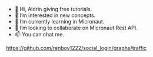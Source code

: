- 👋 Hi, Aldrin giving free tutorials.
- 👀 I’m interested in new concepts.
- 🌱 I’m currently learning in Micronaut.
- 💞️ I’m looking to collaborate on Micronaut Rest API.
- 📫 You can chat me.

https://github.com/renboy1222/social_login/graphs/traffic
<!---
renboy1222/renboy1222 is a ✨ special ✨ repository because its `README.md` (this file) appears on your GitHub profile.
You can click the Preview link to take a look at your changes.
--->
